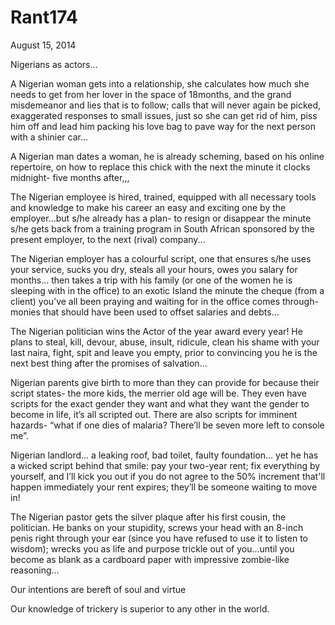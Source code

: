 # Rant174


August 15, 2014

Nigerians as actors…

A Nigerian woman gets into a relationship, she calculates how much she needs to get from her lover in the space of 18months, and the grand misdemeanor and lies that is to follow; calls that will never again be picked, exaggerated responses to small issues, just so she can get rid of him, piss him off and lead him packing his love bag to pave way for the next person with a shinier car...

A Nigerian man dates a woman, he is already scheming, based on his online repertoire, on how to replace this chick with the next the minute it clocks midnight- five months after,,,

The Nigerian employee is hired, trained, equipped with all necessary tools and knowledge to make his career an easy and exciting one by the employer…but s/he already has a plan- to resign or disappear the minute s/he gets back from a training program in South African sponsored by the present employer, to the next (rival) company...

The Nigerian employer has a colourful script, one that ensures s/he uses your service, sucks you dry, steals all your hours, owes you salary for months... then takes a trip with his family (or one of the women he is sleeping with in the office) to an exotic Island the minute the cheque (from a client) you’ve all been praying and waiting for in the office comes through- monies that should have been used to offset salaries and debts...

The Nigerian politician wins the Actor of the year award every year! He plans to steal, kill, devour, abuse, insult, ridicule, clean his shame with your last naira, fight, spit and leave you empty, prior to convincing you he is the next best thing after the promises of salvation...

Nigerian parents give birth to more than they can provide for because their script states- the more kids, the merrier old age will be. They even have scripts for the exact gender they want and what they want the gender to become in life, it’s all scripted out. There are also scripts for imminent hazards- “what if one dies of malaria? There’ll be seven more left to console me”.

Nigerian landlord... a leaking roof, bad toilet, faulty foundation… yet he has a wicked script behind that smile: pay your two-year rent; fix everything by yourself, and I’ll kick you out if you do not agree to the 50% increment that'll happen immediately your rent expires; they’ll be someone waiting to move in! 

The Nigerian pastor gets the silver plaque after his first cousin, the politician. He banks on your stupidity, screws your head with an 8-inch penis right through your ear (since you have refused to use it to listen to wisdom); wrecks you as life and purpose trickle out of you...until you become as blank as a cardboard paper with impressive zombie-like reasoning...

Our intentions are bereft of soul and virtue

Our knowledge of trickery is superior to any other in the world.
